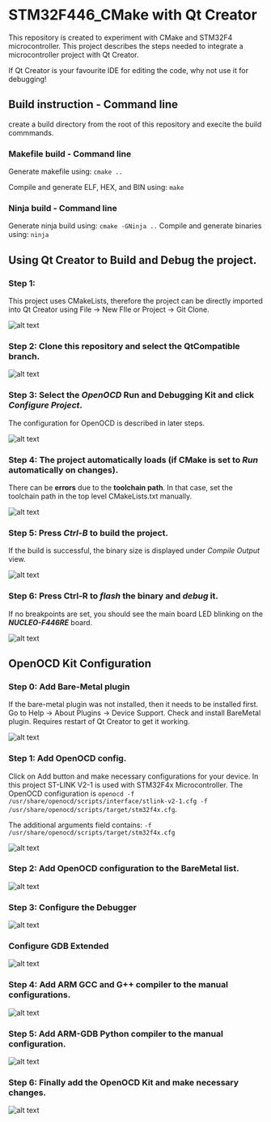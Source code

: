 # STM32F446_CMake with Qt Creator

This repository is created to experiment with CMake and STM32F4 microcontroller. This project describes the steps needed to integrate a microcontroller project with Qt Creator.

If Qt Creator is your favourite IDE for editing the code, why not use it for debugging!

## Build instruction - Command line

create a build directory from the root of this repository and execite the build commmands.

### Makefile build - Command line

Generate makefile using: 
`cmake ..`

Compile and generate ELF, HEX, and BIN using:
`make`

### Ninja build - Command line
Generate ninja build using: 
`cmake -GNinja ..`
Compile and generate binaries using: 
`ninja`

## Using Qt Creator to Build and Debug the project. 

### **Step 1**: 
This project uses CMakeLists, therefore the project can be directly imported into Qt Creator using File -> New FIle or Project -> Git Clone.


![alt text](https://github.com/navinreddy23/STM32F446_CMake/blob/main/Qt_OpenOCD_screenshots/001_ImportFromGit.png)



### **Step 2:** Clone this repository and select the **QtCompatible** branch.


![alt text](https://github.com/navinreddy23/STM32F446_CMake/blob/main/Qt_OpenOCD_screenshots/002_Select_Qt_Branch.png)



### **Step 3**: Select the _OpenOCD_ Run and Debugging Kit and click _Configure Project_.
The configuration for OpenOCD is described in later steps.



![alt text](https://github.com/navinreddy23/STM32F446_CMake/blob/main/Qt_OpenOCD_screenshots/003_Select_Debugger_Kit.png)


### **Step 4**: The project automatically loads (if CMake is set to _Run_ automatically on changes). 
There can be **errors** due to the **toolchain path**. 
In that case, set the toolchain path in the top level CMakeLists.txt manually.


![alt text](https://github.com/navinreddy23/STM32F446_CMake/blob/main/Qt_OpenOCD_screenshots/004_Project_Loads_into_Qt.png)


### **Step 5**: Press _**Ctrl-B**_ to build the project. 
If the build is successful, the binary size is displayed under _Compile Output_ view.

![alt text](https://github.com/navinreddy23/STM32F446_CMake/blob/main/Qt_OpenOCD_screenshots/005_Press_CtrlB_to_Build.png)

### **Step 6**: Press **Ctrl-R** to _**flash**_ the binary and _**debug**_ it. 
If no breakpoints are set, you should see the main board LED blinking on the _**NUCLEO-F446RE**_ board. 

![alt text](https://github.com/navinreddy23/STM32F446_CMake/blob/main/Qt_OpenOCD_screenshots/006_Press_Ctrl%2BR_to_Run.png)


## OpenOCD Kit Configuration

### Step 0: Add Bare-Metal plugin
If the bare-metal plugin was not installed, then it needs to be installed first. 
Go to Help -> About Plugins -> Device Support. Check and install BareMetal plugin. 
Requires restart of Qt Creator to get it working. 

![alt text](https://github.com/navinreddy23/STM32F446_CMake/blob/main/Qt_OpenOCD_screenshots/014_Add_BareMetal_Plugin.png)

### Step 1: Add OpenOCD config.
Click on Add button and make necessary configurations for your device. In this project ST-LINK V2-1 is used with STM32F4x Microcontroller. 
The OpenOCD configuration is `openocd -f /usr/share/openocd/scripts/interface/stlink-v2-1.cfg -f /usr/share/openocd/scripts/target/stm32f4x.cfg`.

The additional arguments field contains: `-f /usr/share/openocd/scripts/target/stm32f4x.cfg`

![alt text](https://github.com/navinreddy23/STM32F446_CMake/blob/main/Qt_OpenOCD_screenshots/007_OpenOCD_Config.png)


### Step 2: Add OpenOCD configuration to the BareMetal list.
![alt text](https://github.com/navinreddy23/STM32F446_CMake/blob/main/Qt_OpenOCD_screenshots/008_Add_OpenOCD_to_BareMetal_List.png)

### Step 3: Configure the Debugger 

![alt text](https://github.com/navinreddy23/STM32F446_CMake/blob/main/Qt_OpenOCD_screenshots/009_Debugger_Config.png)

### Configure GDB Extended

![alt text](https://github.com/navinreddy23/STM32F446_CMake/blob/main/Qt_OpenOCD_screenshots/010_Debugger_Config2.png)

### Step 4: Add ARM GCC and G++ compiler to the manual configurations.

![alt text](https://github.com/navinreddy23/STM32F446_CMake/blob/main/Qt_OpenOCD_screenshots/011_Add_ARM_GCC_G%2B%2B_compilers.png)

### Step 5: Add ARM-GDB Python compiler to the manual configuration. 

![alt text](https://github.com/navinreddy23/STM32F446_CMake/blob/main/Qt_OpenOCD_screenshots/012_Add_ARM_GDB_Python_DebugServer.png)

### Step 6: Finally add the OpenOCD Kit and make necessary changes.

![alt text](https://github.com/navinreddy23/STM32F446_CMake/blob/main/Qt_OpenOCD_screenshots/013_OpenOCD_Kit_Config.png)





